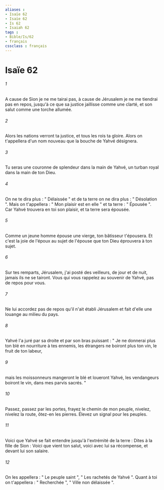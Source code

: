```yaml
---
aliases : 
- Isaïe 62
- Isaïe 62
- Is 62
- Isaiah 62
tags : 
- Bible/Is/62
- français
cssclass : français
---
```


# Isaïe 62

###### 1
A cause de Sion je ne me tairai pas, à cause de Jérusalem je ne me tiendrai pas en repos, jusqu'à ce que sa justice jaillisse comme une clarté, et son salut comme une torche allumée. 
###### 2
Alors les nations verront ta justice, et tous les rois ta gloire. Alors on t'appellera d'un nom nouveau que la bouche de Yahvé désignera. 
###### 3
Tu seras une couronne de splendeur dans la main de Yahvé, un turban royal dans la main de ton Dieu. 
###### 4
On ne te dira plus : " Délaissée " et de ta terre on ne dira plus : " Désolation ". Mais on t'appellera : " Mon plaisir est en elle " et ta terre : " Épousée ". Car Yahvé trouvera en toi son plaisir, et ta terre sera épousée. 
###### 5
Comme un jeune homme épouse une vierge, ton bâtisseur t'épousera. Et c'est la joie de l'époux au sujet de l'épouse que ton Dieu éprouvera à ton sujet. 
###### 6
Sur tes remparts, Jérusalem, j'ai posté des veilleurs, de jour et de nuit, jamais ils ne se tairont. Vous qui vous rappelez au souvenir de Yahvé, pas de repos pour vous. 
###### 7
Ne lui accordez pas de repos qu'il n'ait établi Jérusalem et fait d'elle une louange au milieu du pays. 
###### 8
Yahvé l'a juré par sa droite et par son bras puissant : " Je ne donnerai plus ton blé en nourriture à tes ennemis, les étrangers ne boiront plus ton vin, le fruit de ton labeur, 
###### 9
mais les moissonneurs mangeront le blé et loueront Yahvé, les vendangeurs boiront le vin, dans mes parvis sacrés. " 
###### 10
Passez, passez par les portes, frayez le chemin de mon peuple, nivelez, nivelez la route, ôtez-en les pierres. Élevez un signal pour les peuples. 
###### 11
Voici que Yahvé se fait entendre jusqu'à l'extrémité de la terre : Dites à la fille de Sion : Voici que vient ton salut, voici avec lui sa récompense, et devant lui son salaire. 
###### 12
On les appellera : " Le peuple saint ", " Les rachetés de Yahvé ". Quant à toi on t'appellera : " Recherchée ", " Ville non délaissée ". 
